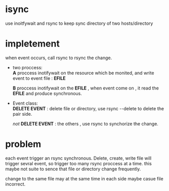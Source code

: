isync
=====

use inoitfywait and rsync to keep sync directory of two hosts/directory

impletement
===========
when event occurs, call rsync to rsync the change.

- two proccess:  
  **A** proccess inotifywait on the resource which be monited, and write event to event file : **EFILE**

  **B** proccess inotifywait on the **EFILE** , when event come on , it read the **EFILE** and produce synchronous.

- Event class:  
  **DELETE EVENT** :  delete file or directory, use rsync --delete to delete the pair side.

  *not* **DELETE EVENT** :  the others , use rsync to synchorize the change.


problem
========
each event trigger an rsync synchronous. Delete, create, write file will trigger sevral event, so trigger too many rsync
 proccess at a time. this maybe not suite to sence that file or directory change frequently.
 
change to the same file may at the same time in each side maybe casue file incorrect.
